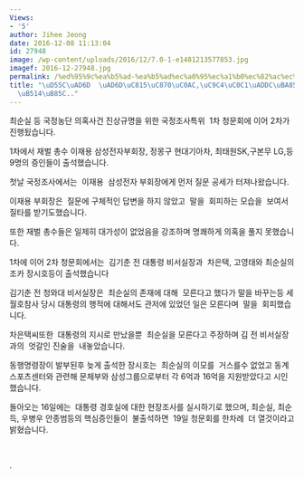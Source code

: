```yaml
---
Views:
- '5'
author: Jihee Jeong
date: 2016-12-08 11:13:04
id: 27948
image: /wp-content/uploads/2016/12/7.0-1-e1481213577853.jpg
imagef: 2016-12-27948.jpg
permalink: /%ed%95%9c%ea%b5%ad-%ea%b5%ad%ec%a0%95%ec%a1%b0%ec%82%ac%ec%a7%84%ec%83%81%ea%b7%9c%eb%aa%85%ec%9d%80-%ec%96%b4%eb%94%94%eb%a1%9c/
title: "\uD55C\uAD6D  \uAD6D\uC815\uC870\uC0AC,\uC9C4\uC0C1\uADDC\uBA85\uC740 \uC5B4\
  \uB514\uB85C.."
---
```


최순실 등 국정농단 의혹사건 진상규명을 위한 국정조사특위  1차 청문회에 이어 2차가 진행됬습니다.

1차에서 재벌 총수 이재용 삼성전자부회장, 정몽구 현대기아차, 최태원SK,구본무 LG,등 9명의 증인들이 출석했습니다.

첫날 국정조사에서는  이재용  삼성전자 부회장에게 먼저 질문 공세가 터져나왔습니다.

이재용 부회장은  질문에 구체적인 답변을 하지 않았고  말을  회피하는 모습을  보여서  질타를 받기도했습니다.

또한 재벌 총수들은 일제히 대가성이 없었음을 강조하며 명쾌하게 의혹을 풀지 못했습니다.

1차에 이어 2차 청문회에서는  김기춘 전 대통령 비서실장과  차은택, 고영태와 최순실의 조카 장시호등이 출석했습니다

김기춘 전 청와대 비서실장은  최순실의 존재에 대해  모른다고 했다가 말을 바꾸는등 세월호참사 당시 대통령의 행적에 대해서도 관저에 있었던 일은 모른다며  말을  회피했습니다.

차은택씨또한  대통령의 지시로 만났을뿐  최순실을 모른다고 주장하며 김 전 비서실장과의  엇갈인 진술을  내놓았습니다.

동행명령장이 발부된후 늦게 출석한 장시호는  최순실의 이모를  거스를수 없었고 동계스포츠센터와 관련해 문체부와 삼성그룹으로부터 각 6억과 16억을 지원받았다고 시인했습니다.

돌아오는 16일에는  대통령 경호실에 대한 현장조사를 실시하기로 했으며, 최순실, 최순득, 우병우 안종범등의 핵심증인들이  불출석하면  19일 청문회를 한차례  더 열것이라고 밝혔습니다.

&nbsp;

.
